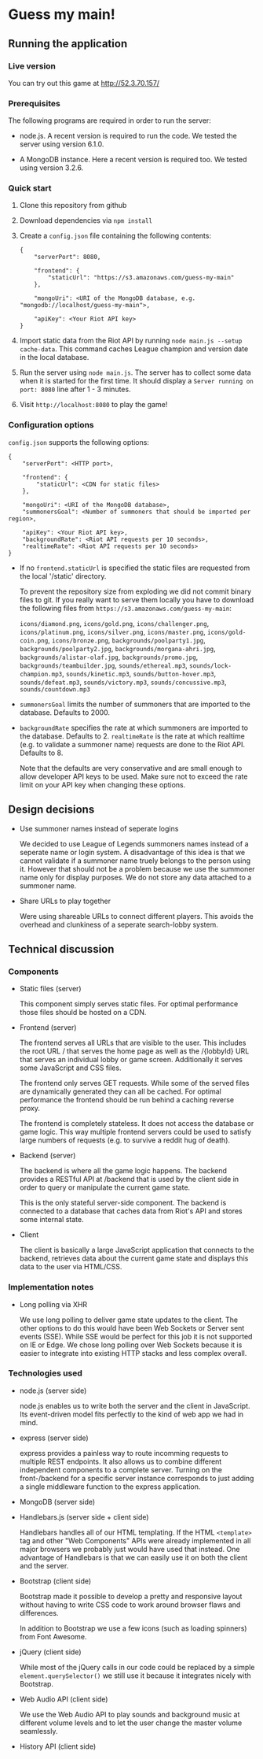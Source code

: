 
# Guess my main!

## Running the application

### Live version

You can try out this game at http://52.3.70.157/

### Prerequisites

The following programs are required in order to run the server:

* node.js. A recent version is required to run the code.
	We tested the server using version 6.1.0.

* A MongoDB instance. Here a recent version is required too.
	We tested using version 3.2.6.

### Quick start

1. Clone this repository from github

2. Download dependencies via `npm install`

3. Create a `config.json` file containing the following contents:

	```
	{
		"serverPort": 8080,

		"frontend": {
			"staticUrl": "https://s3.amazonaws.com/guess-my-main"
		},

		"mongoUri": <URI of the MongoDB database, e.g. "mongodb://localhost/guess-my-main">,

		"apiKey": <Your Riot API key>
	}
	```

4. Import static data from the Riot API by running `node main.js --setup cache-data`.
	This command caches League champion and version date in the local database.

5. Run the server using `node main.js`. The server has to collect
	some data when it is started for the first time.
	It should display a `Server running on port: 8080` line after 1 - 3 minutes.

6. Visit `http://localhost:8080` to play the game!

### Configuration options

`config.json` supports the following options:

```
{
	"serverPort": <HTTP port>,

	"frontend": {
		"staticUrl": <CDN for static files>
	},

	"mongoUri": <URI of the MongoDB database>,
	"summonersGoal": <Number of summoners that should be imported per region>,

	"apiKey": <Your Riot API key>,
	"backgroundRate": <Riot API requests per 10 seconds>,
	"realtimeRate": <Riot API requests per 10 seconds>
}
```

* If no `frontend.staticUrl` is specified the static files are requested
	from the local '/static' directory.

	To prevent the repository size from exploding we did not commit binary
	files to git. If you really want to serve them locally you have to download
	the following files from `https://s3.amazonaws.com/guess-my-main`:

	`icons/diamond.png`,
	`icons/gold.png`,
	`icons/challenger.png`,
	`icons/platinum.png`,
	`icons/silver.png`,
	`icons/master.png`,
	`icons/gold-coin.png`,
	`icons/bronze.png`,
	`backgrounds/poolparty1.jpg`,
	`backgrounds/poolparty2.jpg`,
	`backgrounds/morgana-ahri.jpg`,
	`backgrounds/alistar-olaf.jpg`,
	`backgrounds/promo.jpg`,
	`backgrounds/teambuilder.jpg`,
	`sounds/ethereal.mp3`,
	`sounds/lock-champion.mp3`,
	`sounds/kinetic.mp3`,
	`sounds/button-hover.mp3`,
	`sounds/defeat.mp3`,
	`sounds/victory.mp3`,
	`sounds/concussive.mp3`,
	`sounds/countdown.mp3`

* `summonersGoal` limits the number of summoners that are imported to the database.
	Defaults to 2000.

* `backgroundRate` specifies the rate at which summoners are imported to the database.
	Defaults to 2. `realtimeRate` is the rate at which realtime (e.g. to validate a summoner name)
	requests are done to the Riot API. Defaults to 8.

	Note that the defaults are very conservative and are small enough
	to allow developer API keys to be used. Make sure not to exceed the
	rate limit on your API key when changing these options.

## Design decisions

* Use summoner names instead of seperate logins

	We decided to use League of Legends summoners names instead
	of a seperate name or login system. A disadvantage of this idea
	is that we cannot validate if a summoner name truely belongs
	to the person using it.
	However that should not be a problem because we use the
	summoner name only for display purposes. We do not store any
	data attached to a summoner name.

* Share URLs to play together

	Were using shareable URLs to connect different players.
	This avoids the overhead and clunkiness of a seperate
	search-lobby system.

## Technical discussion

### Components

* Static files (server)

	This component simply serves static files. For optimal performance
	those files should be hosted on a CDN.

* Frontend (server)

	The frontend serves all URLs that are visible to the user.
	This includes the root URL / that serves the home page
	as well as the /{lobbyId} URL that serves an individual lobby or game screen.
	Additionally it serves some JavaScript and CSS files.

	The frontend only serves GET requests. While some of the served files are dynamically
	generated they can all be cached.
	For optimal performance the frontend should be run behind a caching reverse proxy.

	The frontend is completely stateless. It does not access the database
	or game logic. This way multiple frontend servers could be used
	to satisfy large numbers of requests (e.g. to survive a reddit hug of death).

* Backend (server)

	The backend is where all the game logic happens. The backend provides a RESTful
	API at /backend that is used by the client side in order to query
	or manipulate the current game state.

	This is the only stateful server-side component. The backend is connected to a database
	that caches data from Riot's API and stores some internal state.

* Client

	The client is basically a large JavaScript application that
	connects to the backend, retrieves data about the current game
	state and displays this data to the user via HTML/CSS.

### Implementation notes

* Long polling via XHR

	We use long polling to deliver game state updates to the client.
	The other options to do this would have been Web Sockets or
	Server sent events (SSE). While SSE would be perfect for this job
	it is not supported on IE or Edge. We chose long polling over Web Sockets
	because it is easier to integrate into existing HTTP stacks
	and less complex overall.

### Technologies used

* node.js (server side)

	node.js enables us to write both the server and the client in JavaScript.
	Its event-driven model fits perfectly to the kind of web app we had in mind.

* express (server side)

	express provides a painless way to route incomming requests to multiple REST endpoints.
	It also allows us to combine different independent components to a complete server.
	Turning on the front-/backend for a specific server instance
	corresponds to just adding a single middleware function to the express application.

* MongoDB (server side)

* Handlebars.js (server side + client side)

	Handlebars handles all of our HTML templating. If the HTML `<template>` tag
	and other "Web Components" APIs were already implemented in all major browsers
	we probably just would have used that instead. One advantage of Handlebars
	is that we can easily use it on both the client and the server.

* Bootstrap (client side)

	Bootstrap made it possible to develop a pretty and responsive layout
	without having to write CSS code to work around browser flaws
	and differences.

	In addition to Bootstrap we use a few icons (such as loading spinners) from Font Awesome.

* jQuery (client side)

	While most of the jQuery calls in our code could be replaced by a simple
	`element.querySelector()` we still use it because it integrates nicely
	with Bootstrap.

* Web Audio API (client side)

	We use the Web Audio API to play sounds and background music at different
	volume levels and to let the user change the master volume seamlessly.

* History API (client side)

